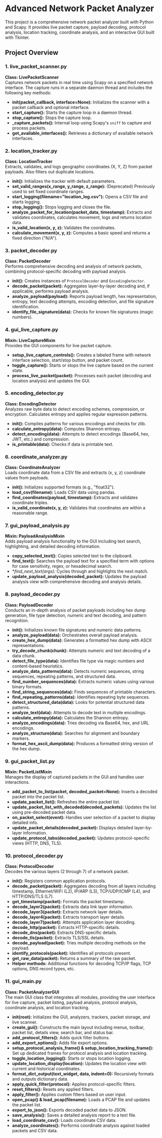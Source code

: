 # Advanced Network Packet Analyzer

This project is a comprehensive network packet analyzer built with Python and Scapy. It provides live packet capture, payload decoding, protocol analysis, location tracking, coordinate analysis, and an interactive GUI built with Tkinter.

## Project Overview

### 1. live_packet_scanner.py
**Class: LivePacketScanner**  
Captures network packets in real time using Scapy on a specified network interface. The capture runs in a separate daemon thread and includes the following key methods:
- **__init__(packet_callback, interface=None):** Initializes the scanner with a packet callback and optional interface.
- **start_capture():** Starts the capture loop in a daemon thread.
- **stop_capture():** Stops the capture loop.
- **_capture_packets():** Internal loop using Scapy's `sniff` to capture and process packets.
- **get_available_interfaces():** Retrieves a dictionary of available network interfaces.

### 2. location_tracker.py
**Class: LocationTracker**  
Extracts, validates, and logs geographic coordinates (X, Y, Z) from packet payloads. Also filters out duplicate locations.
- **__init__():** Initializes the tracker with default parameters.
- **set_valid_ranges(x_range, y_range, z_range):** (Deprecated) Previously used to set fixed coordinate ranges.
- **start_logging(filename="location_log.csv"):** Opens a CSV file and starts logging.
- **stop_logging():** Stops logging and closes the file.
- **analyze_packet_for_location(packet_data, timestamp):** Extracts and validates coordinates, calculates movement, logs and returns location data.
- **is_valid_location(x, y, z):** Validates the coordinates.
- **calculate_movement(x, y, z):** Computes a basic speed and returns a fixed direction ("N/A").

### 3. packet_decoder.py
**Class: PacketDecoder**  
Performs comprehensive decoding and analysis of network packets, combining protocol-specific decoding with payload analysis.
- **__init__():** Creates instances of `ProtocolDecoder` and `EncodingDetector`.
- **decode_packet(packet):** Aggregates layer-by-layer decoding and, if applicable, performs payload analysis.
- **analyze_payload(payload):** Reports payload length, hex representation, entropy, text decoding attempts, encoding detection, and file signature identification.
- **identify_file_signature(data):** Checks for known file signatures (magic numbers).

### 4. gui_live_capture.py
**Mixin: LiveCaptureMixin**  
Provides the GUI components for live packet capture.
- **setup_live_capture_controls():** Creates a labeled frame with network interface selection, start/stop button, and packet count.
- **toggle_capture():** Starts or stops the live capture based on the current state.
- **process_live_packet(packet):** Processes each packet (decoding and location analysis) and updates the GUI.

### 5. encoding_detector.py
**Class: EncodingDetector**  
Analyzes raw byte data to detect encoding schemes, compression, or encryption. Calculates entropy and applies regular expression patterns.
- **__init__():** Compiles patterns for various encodings and checks for zlib.
- **calculate_entropy(data):** Computes Shannon entropy.
- **detect_encoding(data):** Attempts to detect encodings (Base64, hex, JWT, etc.) and compression.
- **is_printable(data):** Checks if data is printable text.

### 6. coordinate_analyzer.py
**Class: CoordinateAnalyzer**  
Loads coordinate data from a CSV file and extracts (x, y, z) coordinate values from payloads.
- **__init__():** Initializes supported formats (e.g., "float32").
- **load_csv(filename):** Loads CSV data using pandas.
- **find_coordinates(payload, timestamp):** Extracts and validates coordinate triples.
- **is_valid_coordinate(x, y, z):** Validates that coordinates are within a reasonable range.

### 7. gui_payload_analysis.py
**Mixin: PayloadAnalysisMixin**  
Adds payload analysis functionality to the GUI including text search, highlighting, and detailed decoding information.
- **copy_selected_text():** Copies selected text to the clipboard.
- **find_text():** Searches the payload text for a specified term with options for case sensitivity, regex, or hexadecimal search.
- **find_next_text(*args):** Cycles through and highlights the next match.
- **update_payload_analysis(decoded_packet):** Updates the payload analysis view with comprehensive decoding and analysis details.

### 8. payload_decoder.py
**Class: PayloadDecoder**  
Conducts an in-depth analysis of packet payloads including hex dump generation, file type detection, numeric and text decoding, and pattern recognition.
- **__init__():** Initializes known file signatures and numeric data patterns.
- **analyze_payload(data):** Orchestrates overall payload analysis.
- **create_hex_dump(data):** Generates a formatted hex dump with ASCII representations.
- **try_decode_chunk(chunk):** Attempts numeric and text decoding of a data chunk.
- **detect_file_type(data):** Identifies file type via magic numbers and content-based heuristics.
- **analyze_data_patterns(data):** Detects numeric sequences, string sequences, repeating patterns, and structured data.
- **find_number_sequences(data):** Extracts numeric values using various binary formats.
- **find_string_sequences(data):** Finds sequences of printable characters.
- **find_repeating_patterns(data):** Identifies repeating byte sequences.
- **detect_structured_data(data):** Looks for potential structured data patterns.
- **analyze_text(data):** Attempts to decode text in multiple encodings.
- **calculate_entropy(data):** Calculates the Shannon entropy.
- **analyze_encodings(data):** Tries decoding via Base64, hex, and URL encodings.
- **analyze_structure(data):** Searches for alignment and boundary markers.
- **format_hex_ascii_dump(data):** Produces a formatted string version of the hex dump.

### 9. gui_packet_list.py
**Mixin: PacketListMixin**  
Manages the display of captured packets in the GUI and handles user interactions.
- **add_packet_to_list(packet, decoded_packet=None):** Inserts a decoded packet into the packet list.
- **update_packet_list():** Refreshes the entire packet list.
- **update_packet_list_with_decoded(decoded_packets):** Updates the list using pre-decoded packet data.
- **on_packet_select(event):** Handles user selection of a packet to display detailed info.
- **update_packet_details(decoded_packet):** Displays detailed layer-by-layer information.
- **update_protocol_tabs(decoded_packet):** Updates protocol-specific views (HTTP, DNS, TLS).

### 10. protocol_decoder.py
**Class: ProtocolDecoder**  
Decodes the various layers (2 through 7) of a network packet.
- **__init__():** Registers common application protocols.
- **decode_packet(packet):** Aggregates decoding from all layers including timestamp, Ethernet/WiFi (L2), IP/ARP (L3), TCP/UDP/ICMP (L4), and HTTP/DNS/TLS (L7).
- **get_timestamp(packet):** Formats the packet timestamp.
- **decode_layer2(packet):** Extracts data link layer information.
- **decode_layer3(packet):** Extracts network layer details.
- **decode_layer4(packet):** Extracts transport layer details.
- **decode_layer7(packet):** Attempts application layer decoding.
- **decode_http(packet):** Extracts HTTP-specific details.
- **decode_dns(packet):** Extracts DNS-specific details.
- **decode_tls(packet):** Extracts TLS/SSL details.
- **decode_payload(packet):** Tries multiple decoding methods on the payload.
- **identify_protocols(packet):** Identifies all protocols present.
- **get_raw_data(packet):** Returns a summary of the raw packet.
- **Helper methods:** Additional functions for decoding TCP/IP flags, TCP options, DNS record types, etc.

### 11. gui_main.py
**Class: PacketAnalyzerGUI**  
The main GUI class that integrates all modules, providing the user interface for live capture, packet listing, payload analysis, protocol analysis, coordinate analysis, and location tracking.
- **__init__(root):** Initializes the GUI, analyzers, trackers, packet storage, and live scanner.
- **create_gui():** Constructs the main layout including menus, toolbar, packet list, details view, search bar, and status bar.
- **add_protocol_filters():** Adds quick filter buttons.
- **add_export_options():** Adds file export options.
- **setup_protocol_analysis_frame() & setup_location_tracking_frame():** Set up dedicated frames for protocol analysis and location tracking.
- **toggle_location_logging():** Starts or stops location logging.
- **update_location_display(location):** Updates the location view with current and historical coordinates.
- **format_dict_output(text_widget, data, indent=0):** Recursively formats and outputs dictionary data.
- **apply_quick_filter(protocol):** Applies protocol-specific filters.
- **reset_filters():** Resets any applied filters.
- **apply_filter():** Applies custom filters based on user input.
- **open_pcap() & load_pcap(filename):** Loads a PCAP file and updates the packet list.
- **export_to_json():** Exports decoded packet data to JSON.
- **save_analysis():** Saves a detailed analysis report to a text file.
- **load_coordinate_csv():** Loads coordinate CSV data.
- **analyze_coordinates():** Performs coordinate analysis against loaded packets and CSV data.

